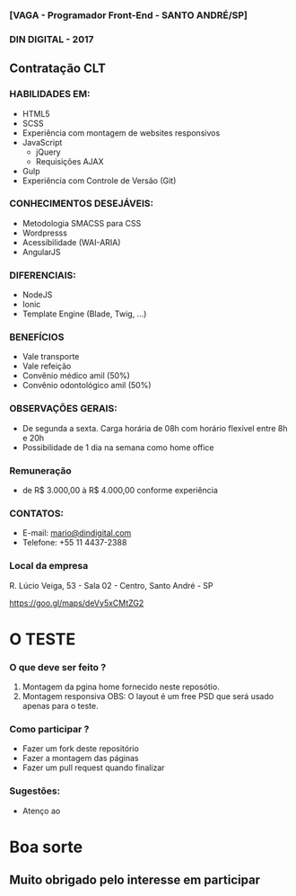 ### [VAGA - Programador Front-End - SANTO ANDRÉ/SP]

### DIN DIGITAL - 2017
## Contratação CLT

### HABILIDADES EM:

- HTML5
- SCSS
- Experiência com montagem de websites responsivos
- JavaScript
  - jQuery
  - Requisições AJAX
- Gulp
- Experiência com Controle de Versão (Git)

### CONHECIMENTOS DESEJÁVEIS:

- Metodologia SMACSS para CSS
- Wordpresss
- Acessibilidade (WAI-ARIA)
- AngularJS

### DIFERENCIAIS:

- NodeJS
- Ionic
- Template Engine (Blade, Twig, ...)

### BENEFÍCIOS

- Vale transporte
- Vale refeição
- Convênio médico amil (50%)
- Convênio odontológico amil (50%)

### OBSERVAÇÕES GERAIS:

- De segunda a sexta. Carga horária de 08h com horário flexivel entre 8h e 20h
- Possibilidade de 1 dia na semana como home office

### Remuneração
- de R$ 3.000,00 à R$ 4.000,00 conforme experiência

### CONTATOS:

- E-mail: mario@dindigital.com
- Telefone: +55 11 4437-2388

### Local da empresa
R. Lúcio Veiga, 53 - Sala 02 - Centro, Santo André - SP

https://goo.gl/maps/deVy5xCMtZG2

# O TESTE
### O que deve ser feito ?
1. Montagem da pgina home fornecido neste reposótio.
2. Montagem responsiva
OBS: O layout é um free PSD que será usado apenas para o teste. 

### Como participar ?
- Fazer um fork deste repositório
- Fazer a montagem das páginas
- Fazer um pull request quando finalizar

### Sugestões:
- Atenço ao

# Boa sorte
## Muito obrigado pelo interesse em participar
